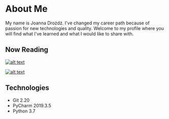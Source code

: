# About Me
My name is Joanna Drożdż. I've changed my career path because of passion for new technologies and quality.
Welcome to my profile where you will find what I've learned and  what I would like to share with.



## Now Reading
[![alt text](https://i.gr-assets.com/images/S/compressed.photo.goodreads.com/books/1578055805l/50260579._SX318_.jpg)](https://ksiegarnia.pwn.pl/Automatyzacja-testow,804413689,p.html)

[![alt text](https://static01.helion.com.pl/global/okladki/326x466/e_1evn.png)](https://www.empik.com/pasja-testowania-jadczyk-krzysztof,p1237816598,ebooki-i-mp3-p)

## Technologies
- Git 2.20
- PyCharm 2019.3.5
- Python 3.7